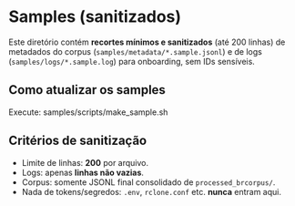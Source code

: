# Samples (sanitizados)

Este diretório contém **recortes mínimos e sanitizados** (até 200 linhas) de
metadados do corpus (`samples/metadata/*.sample.jsonl`) e de logs
(`samples/logs/*.sample.log`) para onboarding, sem IDs sensíveis.

## Como atualizar os samples
Execute:
    samples/scripts/make_sample.sh

## Critérios de sanitização
- Limite de linhas: **200** por arquivo.
- Logs: apenas **linhas não vazias**.
- Corpus: somente JSONL final consolidado de `processed_brcorpus/`.
- Nada de tokens/segredos: `.env`, `rclone.conf` etc. **nunca** entram aqui.
